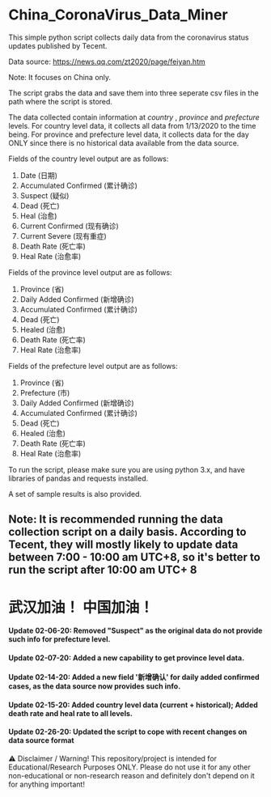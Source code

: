 
# China_CoronaVirus_Data_Miner

This simple python script collects daily data from the coronavirus status updates published by Tecent. 

Data source: https://news.qq.com/zt2020/page/feiyan.htm 

Note: It focuses on China only.

The script grabs the data and save them into three seperate csv files in the path where the script is stored. 

The data collected contain information at *country* , *province* and *prefecture* levels. For country level data, it collects all data from 1/13/2020 to the time being. For province and prefecture level data, it collects data for the day ONLY since there is no historical data available from the data source.


Fields of the country level output are as follows:
  1. Date (日期)
  2. Accumulated Confirmed (累计确诊)
  3. Suspect (疑似)
  4. Dead (死亡)
  5. Heal (治愈)
  6. Current Confirmed (现有确诊)
  7. Current Severe (现有重症)
  8. Death Rate (死亡率)
  9. Heal Rate (治愈率)


Fields of the province level output are as follows:
  1. Province (省)
  2. Daily Added Confirmed (新增确诊)
  3. Accumulated Confirmed (累计确诊)
  4. Dead (死亡)
  5. Healed (治愈)
  6. Death Rate (死亡率)
  7. Heal Rate (治愈率)

Fields of the prefecture level output are as follows:
  1. Province (省)
  2. Prefecture (市)
  3. Daily Added Confirmed (新增确诊)
  4. Accumulated Confirmed (累计确诊)
  5. Dead (死亡)
  6. Healed (治愈)
  7. Death Rate (死亡率)
  8. Heal Rate (治愈率)
  
To run the script, please make sure you are using python 3.x, and have libraries of pandas and requests installed.

A set of sample results is also provided.

## Note: It is recommended running the data collection script on a daily basis. According to Tecent, they will mostly likely to update data between 7:00 - 10:00 am UTC+8, so it's better to run the script after 10:00 am UTC+ 8 ##

# 武汉加油！ 中国加油！ #

#### Update 02-06-20: Removed "Suspect" as the original data do not provide such info for prefecture level.

#### Update 02-07-20: Added a new capability to get province level data.

#### Update 02-14-20: Added a new field '新增确认' for daily added confirmed cases, as the data source now provides such info.

#### Update 02-15-20: Added country level data (current + historical); Added death rate and heal rate to all levels.

#### Update 02-26-20: Updated the script to cope with recent changes on data source format 

⚠️ Disclaimer / Warning!
This repository/project is intended for Educational/Research Purposes ONLY.
Please do not use it for any other non-educational or non-research reason and definitely don't depend on it for anything important!

 
